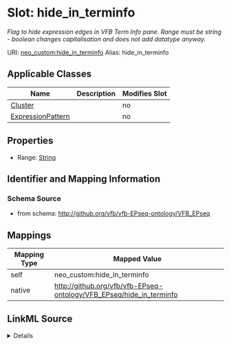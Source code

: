 

# Slot: hide_in_terminfo 


_Flag to hide expression edges in VFB Term Info pane. Range must be string - boolean changes capitalisation and does not add datatype anyway._





URI: [neo_custom:hide_in_terminfo](http://n2o.neo/custom/hide_in_terminfo)
Alias: hide_in_terminfo

<!-- no inheritance hierarchy -->





## Applicable Classes

| Name | Description | Modifies Slot |
| --- | --- | --- |
| [Cluster](Cluster.md) |  |  no  |
| [ExpressionPattern](ExpressionPattern.md) |  |  no  |







## Properties

* Range: [String](String.md)





## Identifier and Mapping Information







### Schema Source


* from schema: http://github.org/vfb/vfb-EPseq-ontology/VFB_EPseq




## Mappings

| Mapping Type | Mapped Value |
| ---  | ---  |
| self | neo_custom:hide_in_terminfo |
| native | http://github.org/vfb/vfb-EPseq-ontology/VFB_EPseq/hide_in_terminfo |




## LinkML Source

<details>
```yaml
name: hide_in_terminfo
description: Flag to hide expression edges in VFB Term Info pane. Range must be string
  - boolean changes capitalisation and does not add datatype anyway.
from_schema: http://github.org/vfb/vfb-EPseq-ontology/VFB_EPseq
rank: 1000
slot_uri: neo_custom:hide_in_terminfo
alias: hide_in_terminfo
domain_of:
- ExpressionPattern
- Cluster
range: string

```
</details>